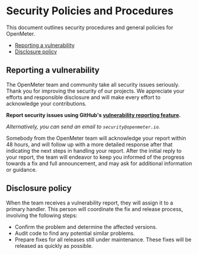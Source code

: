 # Security Policies and Procedures

This document outlines security procedures and general policies for OpenMeter.

- [Reporting a vulnerability](#reporting-a-vulnerability)
- [Disclosure policy](#disclosure-policy)

## Reporting a vulnerability

The OpenMeter team and community take all security issues seriously. Thank you for improving the security of our projects.
We appreciate your efforts and responsible disclosure and will make every effort to acknowledge your contributions.

**Report security issues using GitHub's [vulnerability reporting feature](https://docs.github.com/en/code-security/security-advisories/guidance-on-reporting-and-writing/privately-reporting-a-security-vulnerability).**

_Alternatively, you can send an email to `security@openmeter.io`._

Somebody from the OpenMeter team will acknowledge your report within 48 hours,
and will follow up with a more detailed response after that indicating the next steps in handling your report.
After the initial reply to your report, the team will endeavor to keep you informed of the progress towards a fix and full announcement,
and may ask for additional information or guidance.

## Disclosure policy

When the team receives a vulnerability report, they will assign it to a primary handler.
This person will coordinate the fix and release process, involving the following steps:

- Confirm the problem and determine the affected versions.
- Audit code to find any potential similar problems.
- Prepare fixes for all releases still under maintenance. These fixes will be released as quickly as possible.
